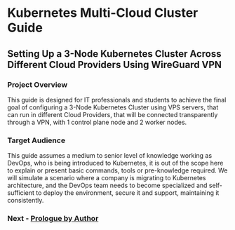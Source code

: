 # Kubernetes Multi-Cloud Cluster Guide

## Setting Up a 3-Node Kubernetes Cluster Across Different Cloud Providers Using WireGuard VPN

### Project Overview
This guide is designed for IT professionals and students to achieve the final goal of configuring a 3-Node Kubernetes Cluster using VPS servers, that can run in different Cloud Providers, that will be connected transparently through a VPN, with 1 control plane node and 2 worker nodes.

### Target Audience
This guide assumes a medium to senior level of knowledge working as DevOps, who is being introduced to Kubernetes, it is out of the scope here to explain or present basic commands, tools or pre-knowledge required.
We will simulate a scenario where a company is migrating to Kubernetes architecture, and the DevOps team needs to become specialized and self-sufficient to deploy the environment, secure it and support, maintaining it consistently.

### Next - [Prologue by Author](0020-Prologue.md)
